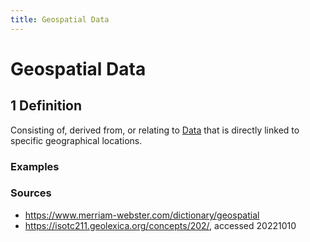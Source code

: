 ```yaml
---
title: Geospatial Data
---
```


# Geospatial Data

## 1 Definition

Consisting of, derived from, or relating to [Data](../data) that is directly linked to specific geographical locations.

### Examples 

### Sources
- https://www.merriam-webster.com/dictionary/geospatial
- https://isotc211.geolexica.org/concepts/202/, accessed 20221010
